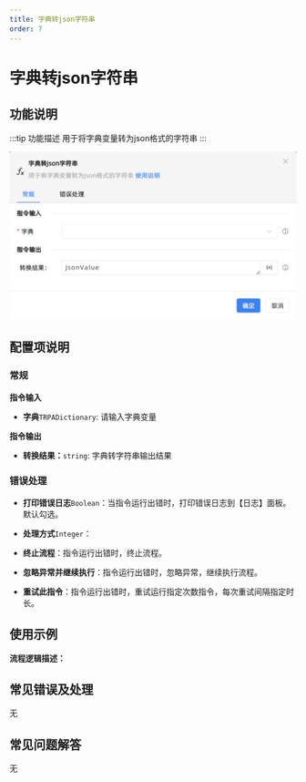 ```yaml
---
title: 字典转json字符串
order: 7
---
```


# 字典转json字符串

## 功能说明

:::tip 功能描述
用于将字典变量转为json格式的字符串
:::

![字典转json字符串](../../../assets/字典转json字符串_command.png)

## 配置项说明

### 常规

**指令输入**

- **字典**`TRPADictionary`: 请输入字典变量


**指令输出**

- **转换结果：**`string`: 字典转字符串输出结果

### 错误处理

- **打印错误日志**`Boolean`：当指令运行出错时，打印错误日志到【日志】面板。默认勾选。

- **处理方式**`Integer`：

 - **终止流程**：指令运行出错时，终止流程。

 - **忽略异常并继续执行**：指令运行出错时，忽略异常，继续执行流程。

 - **重试此指令**：指令运行出错时，重试运行指定次数指令，每次重试间隔指定时长。

## 使用示例

**流程逻辑描述：** 

## 常见错误及处理

无

## 常见问题解答

无

